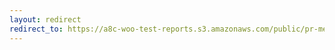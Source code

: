 ```yaml
---
layout: redirect
redirect_to: https://a8c-woo-test-reports.s3.amazonaws.com/public/pr-merge/37621/e2e/index.html
---
```

